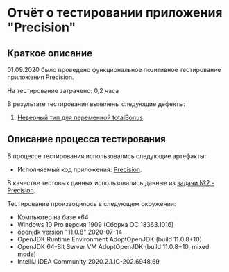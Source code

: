 # Отчёт о тестировании **приложения "Precision"**

## Краткое описание

01.09.2020 было проведено функциональное позитивное тестирование приложения Precision.

На тестирование затрачено: 0,2 часа

В результате тестирования выявлены следующие дефекты:
1. [Неверный тип для переменной totalBonus]( https://github.com/MariaPlotnikova03/Precision/issues/1)

## Описание процесса тестирования

В процессе тестирования использовались следующие артефакты:
* Исполняемый код приложения: [Precision]( https://github.com/MariaPlotnikova03/Precision/blob/master/src/Main.java).

В качестве тестовых данных использовались данные из [задачи №2 - Precision](https://github.com/netology-code/javaqa-homeworks/tree/master/programming#%D0%B7%D0%B0%D0%B4%D0%B0%D1%87%D0%B0-2---precision).

Тестирование производилось в следующем окружении:
* Компьютер на базе х64
* Windows 10 Pro версия 1909 (Сборка ОС 18363.1016)
* openjdk version "11.0.8" 2020-07-14
* OpenJDK Runtime Environment AdoptOpenJDK (build 11.0.8+10)
* OpenJDK 64-Bit Server VM AdoptOpenJDK (build 11.0.8+10, mixed mode)
* IntelliJ IDEA Community 2020.2.1.IC-202.6948.69
